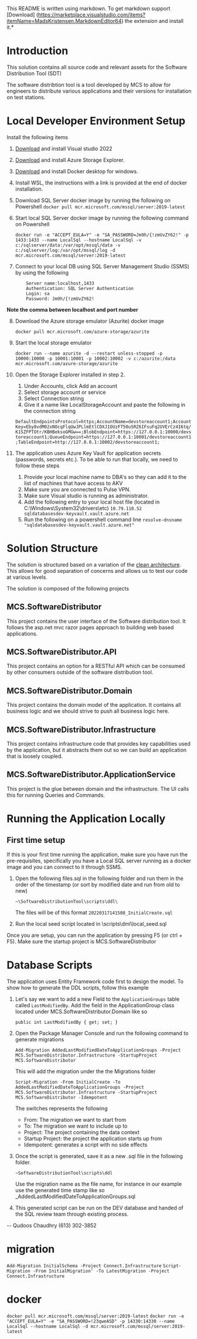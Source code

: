 This README is written using markdown. To get markdown support [Download] (https://marketplace.visualstudio.com/items?itemName=MadsKristensen.MarkdownEditor64) the extension and install it.*

# Introduction
This solution contains all source code and relevant assets for the Software Distribution Tool (SDT)

The software distribtion tool is a tool developed by MCS to allow for engineers to distribute various applications and their versions for installation on test stations.

# Local Developer Environment Setup

Install the following items

1. [Download](https://visualstudio.microsoft.com/) and install Visual studio 2022
2. [Download](https://azure.microsoft.com/en-us/features/storage-explorer/) and install Azure Storage Explorer.
3. [Download](https://docs.docker.com/desktop/windows/install/) and install Docker desktop for windows.
4. Install WSL, the instructions with a link is provided at the end of docker installation.
5. Download SQL Server docker image by running the following on Powershell
    `docker pull mcr.microsoft.com/mssql/server:2019-latest`
6. Start local SQL Server docker image by running the following command on Powershell

    `docker run -e "ACCEPT_EULA=Y" -e "SA_PASSWORD=Jm9h/{!zmUvZY62!" -p 1433:1433 --name LocalSql --hostname LocalSql -v c:/sqlserver/data:/var/opt/mssql/data -v c:/sqlserver/log:/var/opt/mssql/log -d mcr.microsoft.com/mssql/server:2019-latest`

7. Connect to your local DB using SQL Server Management Studio (SSMS) by using the following

    ```
        Server name:localhost,1433
        Authentication: SQL Server Authentication
        Login: sa
        Password: Jm9h/{!zmUvZY62!
    ```
**Note the comma between localhost and port number**

8. Download the Azure storage emulator (Azurite) docker image

    `docker pull mcr.microsoft.com/azure-storage/azurite`
9. Start the local storage emulator

    `docker run --name azurite -d --restart unless-stopped -p 10000:10000 -p 10001:10001 -p 10002:10002 -v c:/azurite:/data mcr.microsoft.com/azure-storage/azurite`

10. Open the Storage Explorer installed in step 2.
    1. Under Accounts, click Add an account
    2. Select storage account or service
    3. Select Connection string
    4. Give it a name like LocalStorageAccount and paste the following in the connection string
   
    `DefaultEndpointsProtocol=https;AccountName=devstoreaccount1;AccountKey=Eby8vdM02xNOcqFlqUwJPLlmEtlCDXJ1OUzFT50uSRZ6IFsuFq2UVErCz4I6tq/K1SZFPTOtr/KBHBeksoGMGw==;BlobEndpoint=https://127.0.0.1:10000/devstoreaccount1;QueueEndpoint=https://127.0.0.1:10001/devstoreaccount1;TableEndpoint=http://127.0.0.1:10002/devstoreaccount1;`

11. The application uses Azure Key Vault for application secrets (passwords, secrets etc.). To be able to run that locally, we need to follow these steps
      1. Provide your local machine name to DBA's so they can add it to the list of machines that have access to AKV
      2. Make sure you are connected to Pulse VPN.
      3. Make sure Visual studio is running as administrator.
      4. Add the following entry to your local host file (located in C:\Windows\System32\drivers\etc)
         `10.79.110.52    sqldatabasesdev-keyvault.vault.azure.net`
      5. Run the following on a powershell command line
        `resolve-dnsname "sqldatabasesdev-keyvault.vault.azure.net"`

# Solution Structure

The solution is structured based on a variation of the [clean architecture](https://blog.cleancoder.com/uncle-bob/2012/08/13/the-clean-architecture.html). This allows for good separation of concerns and allows us to test our code at various levels.

The solution is composed of the following projects

## MCS.SoftwareDistributor

This project contains the user interface of the Software distribution tool. It follows the asp.net mvc razor pages approach to building web based applications.

## MCS.SoftwareDistributor.API

This project contains an option for a RESTful API which can be consumed by other consumers outside of the software distribution tool.

## MCS.SoftwareDistributor.Domain

This project contains the domain model of the application. It contains all business logic and we should strive to push all business logic here.

## MCS.SoftwareDistributor.Infrastructure

This project contains infrastructure code that provides key capabilities used by the application, but it abstracts them out so we can build an application that is loosely coupled.

## MCS.SoftwareDistributor.ApplicationService

This project is the glue between domain and the infrastructure. The UI calls this for running Queries and Commands.

# Running the Application Locally

## First time setup

If this is your first time running the application, make sure you have run the pre-requisites, specifically you have a Local SQL server running as a docker image and you can connect to it through SSMS.


1. Open the following files.sql in the following folder and run them in the order of the timestamp (or sort by modified date and run from old to new)

    `~\SoftwareDistributionTool\scripts\ddl\`

    The files will be of this format `20220317141508_InitialCreate.sql`

2. Run the local seed script located in \scripts\dml\local_seed.sql

Once you are setup, you can run the application by pressing F5 (or ctrl + F5). Make sure the startup project is MCS.SoftwareDistributor

# Database Scripts

The application uses Entity Framework code first to design the model. To show how to generate the DDL scripts, follow this example

1. Let's say we want to add a new Field to the `ApplicationGroups` table called `LastModifiedBy`. Add the field in the ApplicationGroup class located under MCS.SoftwareDistributor.Domain like so

    `public int LastModifiedBy { get; set; }`

2. Open the Package Manager Console and run the following command to generate migrations

    `Add-Migration AddedLastModifiedDateToApplicationGroups -Project MCS.SoftwareDistributor.Infrastructure -StartupProject MCS.SoftwareDistributor`

    This will add the migration under the the Migrations folder

    `Script-Migration -From InitialCreate -To AddedLastModifiedDateToApplicationGroups -Project MCS.SoftwareDistributor.Infrastructure -StartupProject MCS.SoftwareDistributor -Idempotent`


    The switches represents the following

    - From: The migration we want to start from
    - To: The migration we want to  include up to
    - Project: The project containing the data context
    - Startup Project: the project the application starts up from
    - Idempotent: generates a script with no side effects

4. Once the script is generated, save it as a new .sql file in the following folder.  

    `~SoftwareDistributionTool\scripts\ddl`

    Use the migration name as the file name, for instance in our example use the generated time stamp like so <timestemp>_AddedLastModifiedDateToApplicationGroups.sql

5. This generated script can be run on the DEV database and handed of the SQL review team through existing process. 

--
Qudoos Chaudhry
(613) 302-3852




# migration
`Add-Migration InitialSchema -Project Connect.Infrastructure`
`Script-Migration -From InitialMigration' -To LatestMigration -Project Connect.Infrastructure`


 # docker

`docker pull mcr.microsoft.com/mssql/server:2019-latest`
`docker run -e "ACCEPT_EULA=Y" -e "SA_PASSWORD=!23qweASD" -p 14330:14330 --name LocalSql --hostname LocalSql -d mcr.microsoft.com/mssql/server:2019-latest`